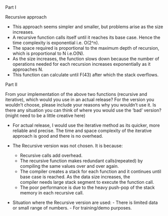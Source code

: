 Part I

 Recursive approach
 - This approach seems simpler and smaller, but problems arise as the size increases.
 - A recursive function calls itself until it reaches its base case. Hence the time complexity is exponential i.e. O(2^n).
 - The space required is proportional to the maximum depth of recursion, which is proportional to N i.e.O(N).
 - As the size increases, the function slows down because the number of operations needed for each recursion increases exponentially as it 
   approaches N.
 - This function can calculate until F(43) after which the stack overflows.


Part II

From your implementation of the above two functions (recursive and iterative), which would you use in an actual release?  For the version you wouldn’t choose, please include your reasons why you wouldn’t use it.  Is there any situation you can think of where you would use the ‘bad’ version? (might need to be a little creative here)

- For actual release, I would use the iterative method as its quicker, more reliable and precise. The time and space complexity of the iterative approach is good and there is no overhead.
        
- The Recursive version was not chosen. It is because:
     - Recursive calls add overhead.
     - The recursive function makes redundant calls(repeated) by compiling the same values over and over again.
     - The compiler creates a stack for each function and it continues until base case is reached. As the data size increases, the  
       compiler needs large stack segment to execute the function call.
     - The poor performance is due to the heavy push-pop of the stack memory in each recursive call.
 
 - Situation where the Recursive version are used:
        - There is limited data or small range of numbers.
        - For training/demo purposes.
